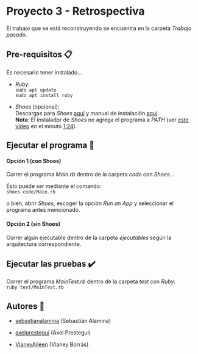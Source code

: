 # Proyecto 3 - Retrospectiva
El trabajo que se está reconstruyendo se encuentra en la carpeta *Trabajo pasado*.

## Pre-requisitos :clipboard:
Es necesario tener instalado...

- *Ruby*:\
```sudo apt update```\
```sudo apt install ruby```

- *Shoes* (opcional):\
Descargas para *Shoes* [aquí](http://shoesrb.com/downloads/) y manual de instalación [aquí](http://shoesrb.com/manual/Installing.html).\
**Nota**: El instalador de *Shoes* no agrega el programa a *PATH* (ver [este video](https://www.youtube.com/watch?v=Kzo2JPdFv9Q) en el minuto [1:24](https://youtu.be/Kzo2JPdFv9Q?t=84)).

## Ejecutar el programa :file_folder:

#### Opción 1 (con Shoes)
Correr el programa *Main.rb* dentro de la carpeta *code* con *Shoes*...

Ésto puede ser mediante el comando:\
```shoes code/Main.rb```

o bien, abrir *Shoes*, escoger la opción *Run an App* y seleccionar el programa antes mencionado.

#### Opción 2 (sin Shoes)

Correr algún ejecutable dentro de la carpeta *ejecutables* según la arquitectura correspondiente.

## Ejecutar las pruebas :heavy_check_mark:

Correr el programa *MainTest.rb* dentro de la carpeta *test* con *Ruby*:\
```ruby test/MainTest.rb```

## Autores :busts_in_silhouette:

-  [sebastianalamina]( https://github.com/sebastianalamina) (Sebastián Alamina)

-  [axelprestegui]( https://github.com/axelprestegui) (Axel Prestegui)

-  [VianeyAileen]( https://github.com/VianeyAileen ) (Vianey Borrás)
